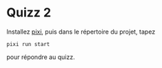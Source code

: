 # Quizz 2

Installez [pixi], puis dans le répertoire du projet, tapez

    pixi run start

pour répondre au quizz.

[pixi]: https://pixi.sh/latest/
